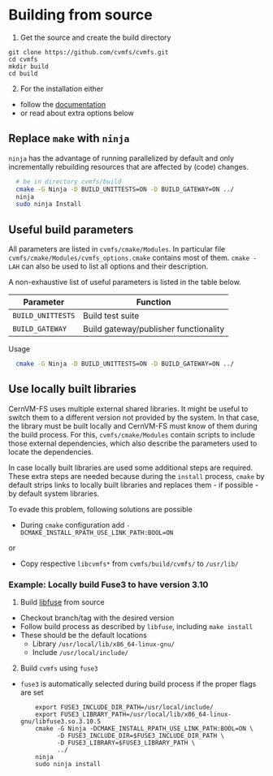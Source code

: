 # Building from source

1) Get the source and create the build directory
  ```
  git clone https://github.com/cvmfs/cvmfs.git
  cd cvmfs
  mkdir build
  cd build
  ```
2) For the installation either
  - follow the [documentation](https://cvmfs.readthedocs.io/en/stable/cpt-quickstart.html#building-from-source) 
  - or read about extra options below

## Replace `make` with `ninja`

`ninja` has the advantage of running parallelized by default and only incrementally rebuilding resources that are affected by (code) changes.

```bash
  # be in directory cvmfs/build
  cmake -G Ninja -D BUILD_UNITTESTS=ON -D BUILD_GATEWAY=ON ../
  ninja
  sudo ninja Install
```

## Useful build parameters

All parameters are listed in `cvmfs/cmake/Modules`. 
In particular file `cvmfs/cmake/Modules/cvmfs_options.cmake` contains most of them.
`cmake -LAH` can also be used to list all options and their description.

A non-exhaustive list of useful parameters is listed in the table below.

| Parameter | Function|
|---|---|
|`BUILD_UNITTESTS` | Build test suite|
|`BUILD_GATEWAY`   | Build gateway/publisher functionality|

Usage
```bash
  cmake -G Ninja -D BUILD_UNITTESTS=ON -D BUILD_GATEWAY=ON ../
```


## Use locally built libraries

CernVM-FS uses multiple external shared libraries.
It might be useful to switch them to a different version not provided by the system.
In that case, the library must be built locally and CernVM-FS must know of them during the build process.
For this, `cvmfs/cmake/Modules` contain scripts to include those external dependencies, which also describe the parameters used to locate the dependencies.

In case locally built libraries are used some additional steps are required.
These extra steps are needed because during the `install` process, `cmake` by default strips links to locally built libraries and replaces them - if possible - by default system libraries. 

To evade this problem, following solutions are possible

- During `cmake` configuration add `-DCMAKE_INSTALL_RPATH_USE_LINK_PATH:BOOL=ON`

or

- Copy respective `libcvmfs*` from `cvmfs/build/cvmfs/` to `/usr/lib/`


### Example: Locally build Fuse3 to have version 3.10

1) Build [libfuse](https://github.com/libfuse/libfuse/) from source 
 - Checkout branch/tag with the desired version
 - Follow build process as described by `libfuse`, including `make install`
 - These should be the default locations
   - Library `/usr/local/lib/x86_64-linux-gnu/`
   - Include `/usr/local/include/`
  
2) Build `cvmfs` using `fuse3`

 - `fuse3` is automatically selected during build process if the proper flags are set
    ```
        export FUSE3_INCLUDE_DIR_PATH=/usr/local/include/
        export FUSE3_LIBRARY_PATH=/usr/local/lib/x86_64-linux-gnu/libfuse3.so.3.10.5
        cmake -G Ninja -DCMAKE_INSTALL_RPATH_USE_LINK_PATH:BOOL=ON \
              -D FUSE3_INCLUDE_DIR=$FUSE3_INCLUDE_DIR_PATH \
              -D FUSE3_LIBRARY=$FUSE3_LIBRARY_PATH \
              ../
        ninja
        sudo ninja install